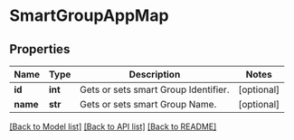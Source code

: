 # SmartGroupAppMap

## Properties
Name | Type | Description | Notes
------------ | ------------- | ------------- | -------------
**id** | **int** | Gets or sets smart Group Identifier. | [optional] 
**name** | **str** | Gets or sets smart Group Name. | [optional] 

[[Back to Model list]](../README.md#documentation-for-models) [[Back to API list]](../README.md#documentation-for-api-endpoints) [[Back to README]](../README.md)


